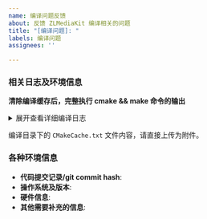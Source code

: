 ```yaml
---
name: 编译问题反馈
about: 反馈 ZLMediaKit 编译相关的问题
title: "[编译问题]: "
labels: 编译问题
assignees: ''

---
```


<!--
 请仔细阅读相关注释提示, 请务必根据提示填写相关信息.
 1. 信息不完整会影响问题的解决速度.
 1. 乱七八糟的渲染格式也会影响开发者心情, 同样会影响问题的解决. 提交前请务必点击 Preview/预览下反馈的显示效果.
 1. 不要删除模版内容, 模版的注释部分的内容不会显示，不需要删除，直接在各部分注释外面补充相关信息即可.
 -->

<!--
 markdown 语法参考:
 * https://docs.github.com/cn/get-started/writing-on-github/getting-started-with-writing-and-formatting-on-github/basic-writing-and-formatting-syntax
 * https://docs.github.com/en/get-started/writing-on-github/getting-started-with-writing-and-formatting-on-github/basic-writing-and-formatting-syntax
 -->

### 相关日志及环境信息

<!--
  由于编译日志通长较长, 建议将日志信息填写到下面 `````` block 内，或者上传日志文件
  -->

**清除编译缓存后，完整执行 cmake && make 命令的输出**

<details>
<summary>展开查看详细编译日志</summary>
<pre>

```
详细日志粘在这里!
```

</pre>
</details>

编译目录下的 `CMakeCache.txt` 文件内容，请直接上传为附件。

### 各种环境信息

<!--
  请填写相关环境信息, 详细的环境信息有助于快速复现定位问题.

  * 代码提交记录, 可使用命令 `git rev-parse HEAD` 进行查看.
  * 操作系统及版本, 如: Windows 10, CentOS 7, ...
  * 硬件信息, 如: Intel, AMD, ARM, 飞腾, 龙芯, ...
  -->

* **代码提交记录/git commit hash**:
* **操作系统及版本**:
* **硬件信息**:
* **其他需要补充的信息**:
